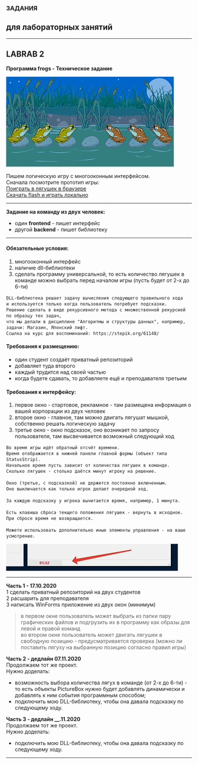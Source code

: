 ### ЗАДАНИЯ  
## для лабораторных занятий  

---  

## LABRAB 2
**Программа frogs - Техническое задание**  

![Скрин программы](https://github.com/permCoding/CSharpOOP/blob/master/images/frogs.jpg)  

Пишем логическую игру с многооконным интерфейсом.  
Сначала посмотрите прототип игры:  
[Поиграть в лягушек в браузере](https://pcoding.ru/frog/frog.html)  
[Скачать flash и играть локально](https://github.com/permCoding/Magistr-2020/blob/master/images/frogs.swf)  

---  

**Задание на команду из двух человек:**  
- один **frontend** - пишет интерфейс  
- другой **backend** - пишет библиотеку  

---  

#### Обязательные условия:  
1) многооконный интерфейс  
2) наличие dll-библиотеки  
3) сделать программу универсальной, то есть количество лягушек в команде можно выбрать перед началом игры (пусть будет от 2-х до 6-ти)  

```
DLL-библиотека решает задачу вычисления следующего правильного хода  
и используется только когда пользователь потребует подсказки.  
Решение сделать в виде рекурсивного метода с множественной рекурсией по образцу тех задач,  
что мы делали в дисциплине "Алгоритмы и структуры данных", например, задачи: Магазин, Японский лифт.  
Ссылка на курс для воспоминаний: https://stepik.org/61148/  
```

#### Требования к размещению:  
- один студент создаёт приватный репозиторий  
- добавляет туда второго  
- каждый трудится над своей частью  
- когда будете сдавать, то добавляете ещё и преподавателя третьим  

#### Требования к интерфейсу:  
1) первое окно - стартовое, рекламное - там размещена информация о вашей корпорации из двух человек  
2) второе окно - главное, там можно двигать лягушат мышкой, собственно решать логическую задачу  
3) третье окно - окно подсказок, оно возникает по запросу пользователя, там высвечивается возможный следующий ход  

```
Во время игры идёт обратный отсчёт времени.  
Время отображается в нижней панели главной формы (объект типа StatusStrip).  
Начальное время пусть зависит от количества лягушек в команде.  
Сколько лягушек - столько даётся минут игроку на решение.  

Окно (третье, с подсказкой) не держится постоянно включенным.  
Оно выключается как только игрок делает очередной ход.  

За каждую подсказку у игрока вычитается время, например, 1 минута.  

Есть клавиша сброса текщего положения лягушек - вернуть в исходное.  
При сбросе время не возвращается.  

Можете использовать дополнительно иные элементы управления - на ваше усмотрение.  
```

![Скрин объекта StatusStrip](https://github.com/permCoding/CSharpOOP/blob/master/images/StatusStrip.jpg)  

---  

**Часть 1 - 17.10.2020**  
1 сделать приватный репозиторий на двух студентов  
2 расшарить для преподавателя  
3 написать WinForms приложение из двух окон (минимум)  
> в первом окне пользователь может выбрать из папки пару графических файлов и подгрузить их в программу как образы для левой и правой команд  
> во втором окне пользователь может двигать лягушек в свободную позицию - предусматривается проверка (можно ли поставить лягуху на выбранную позицию согласно правил игры)  

**Часть 2 - дедлайн 07.11.2020**  
Продолжаем тот же проект.  
Нужно доделать:  
- возможность выбора количества лягух в команде (от 2-х до 6-ти) - то есть объекты PictureBox нужно будет добавлять динамически и добавлять к ним события программным способом;  
- подключить мою DLL-библиотеку, чтобы она давала подсказку по следующему ходу.  

**Часть 3 - дедлайн __.11.2020**  
Продолжаем тот же проект.  
Нужно доделать:  
- подключить мою DLL-библиотеку, чтобы она давала подсказку по следующему ходу.  

---  

